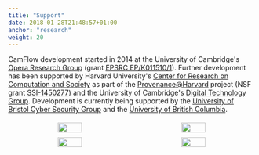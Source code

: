 ```yaml
---
title: "Support"
date: 2018-01-28T21:48:57+01:00
anchor: "research"
weight: 20
---
```


CamFlow development started in 2014 at the University of Cambridge's [Opera Research Group](https://www.cl.cam.ac.uk/research/srg/opera/) (grant [EPSRC EP/K011510/1](http://gow.epsrc.ac.uk/NGBOViewGrant.aspx?GrantRef=EP/K011510/1)).
Further development has been supported by Harvard University's [Center for Research on Computation and Society](https://crcs.seas.harvard.edu/) as part of the [Provenance@Harvard](https://projects.iq.harvard.edu/provenance-at-harvard) project (NSF grant [SSI-1450277](https://nsf.gov/awardsearch/showAward?AWD_ID=1450277)) and the University of Cambridge's [Digital Technology Group](https://www.cl.cam.ac.uk/research/dtg/www/).
Development is currently being supported by the [University of Bristol Cyber Security Group](http://www.bristol.ac.uk/engineering/research/cyber-security/) and the [University of British Columbia](http://www.seltzer.com/margo/research).

<style>
.r_row {
  display: flex;
  text-align: center;
}

.r_column {
  flex: 50%;
  padding: 5px;
  margin: auto;
}
</style>

<div class="r_row">
  <div class="r_column">
    <a href="https://www.cl.cam.ac.uk/research/srg/opera/" target="_blank"><img src="./images/cambridge.png" width="45%"></a>
  </div>
  <div class="r_column">
    <a href="https://syrah.eecs.harvard.edu/" target="_blank"><img src="./images/harvard.png" width="45%"></a>
  </div>
</div>
<div class="r_row">
  <div class="r_column">
    <a href="http://www.bristol.ac.uk/engineering/research/cyber-security/" target="_blank"><img src="./images/bristol.png" width="45%"></a></td>
  </div>
  <div class="r_column">
    <a href="http://www.seltzer.com/margo/research" target="_blank"><img src="./images/ubc.png" width="45%"></a>
  </div>
</div>
